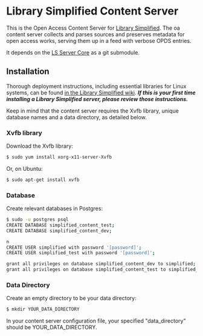 # Library Simplified Content Server

This is the Open Access Content Server for [Library Simplified](http://www.librarysimplified.org/). The oa content server collects and parses sources and preserves metadata for open access works, serving them up in a feed with verbose OPDS entries.

It depends on the [LS Server Core](https://github.com/NYPL/Simplified-server-core) as a git submodule.

## Installation

Thorough deployment instructions, including essential libraries for Linux systems, can be found [in the Library Simplified wiki](https://github.com/NYPL-Simplified/Simplified-iOS/wiki/Deployment-Instructions). **_If this is your first time installing a Library Simplified server, please review those instructions._**

Keep in mind that the content server requires the Xvfb library, unique database names and a data directory, as detailed below.

### Xvfb library

Download the Xvfb library:
```sh
$ sudo yum install xorg-x11-server-Xvfb
```
Or, on Ubuntu:
```sh
$ sudo apt-get install xvfb
```

### Database

Create relevant databases in Postgres:
```sh
$ sudo -u postgres psql
CREATE DATABASE simplified_content_test;
CREATE DATABASE simplified_content_dev;

n
CREATE USER simplified with password '[password]';
CREATE USER simplified_test with password '[password]';

grant all privileges on database simplified_content_dev to simplified;
grant all privileges on database simplified_content_test to simplified_test;
```

### Data Directory

Create an empty directory to be your data directory:
```sh
$ mkdir YOUR_DATA_DIRECTORY
```

In your content server configuration file, your specified "data_directory" should be YOUR_DATA_DIRECTORY.
